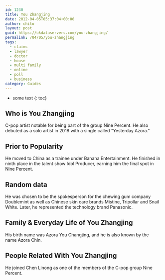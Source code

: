 ```yaml
---
id: 1230
title: You Zhangjing
date: 2012-04-05T05:37:04+00:00
author: chito
layout: post
guid: https://ukdataservers.com/you-zhangjing/
permalink: /04/05/you-zhangjing
tags:
  - claims
  - lawyer
  - doctor
  - house
  - multi family
  - online
  - poll
  - business
category: Guides
---
```


* some text
{: toc}
          
          
## Who is  You Zhangjing
                  
                  
                  
C-pop artist notable for being part of the group Nine Percent. He also debuted as a solo artist in 2018 with a single called &#8220;Yesterday Azora.&#8221;
                  
                
                
                
## Prior to Popularity 
                  
                  
                  
He moved to China as a trainee under Banana Entertainment. He finished in ninth place in the talent show Idol Producer, earning him the final spot in Nine Percent.
                  
                
                
                
## Random data 
                  
                  
                  
He was chosen to be the spokesperson for the chewing gum company Doublemint as well as Chinese skin care brands Mistine, Tripollar and Snail White. Later, he represented the technology brand Panasonic.
                  
                
                
                
## Family & Everyday Life of You Zhangjing
                  
                  
                  
His birth name was Azora You Changjing, and he is also known by the name Azora Chin. 
                  
                
                
                
## People Related With  You Zhangjing
                  
                  
                  
He joined Chen Linong as one of the members of the C-pop group Nine Percent.
                  
                
              
            
          
          
          
    
    
  
